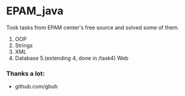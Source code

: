 # EPAM_java
Took tasks from EPAM center's free source and solved some of them.
1. OOP
2. Strings
3. XML
4. Database
5.(extending 4, done in /task4) Web

### Thanks a lot:
- github.com/gbuh
